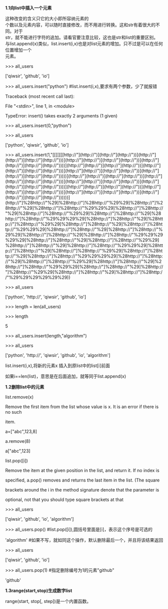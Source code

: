 **1.1向list中插入一个元素**

这种改变的含义只它的大小即所容纳元素的  
个数以及元素内容，可以随时直接修改，而不用进行转换。这和str有着很大的不同。对于  
str，就不能进行字符的追加。请看官要注意比较，这也是str和list的重要区别。  
与list.append\(x\)类似，list.insert\(i,x\)也是对list元素的增加。只不过是可以在任何位置增加一个  
元素。

&gt;&gt;&gt; all\_users

\['qiwsir', 'github', 'io'\]

&gt;&gt;&gt; all\_users.insert\("python"\) \#list.insert\(i,x\),要求有两个参数，少了就报错

Traceback \(most recent call last\):

File "&lt;stdin&gt;", line 1, in &lt;module&gt;

TypeError: insert\(\) takes exactly 2 arguments \(1 given\)

&gt;&gt;&gt; all\_users.insert\(0,"python"\)

&gt;&gt;&gt; all\_users

\['python', 'qiwsir', 'github', 'io'\]

&gt;&gt;&gt; all\_users.insert\(1,"\[\[\[\[\[\[[http://"\]\(http://"\)\]\(http://"\]\(http://"\)\)\]\(http://"\]\(http://"\)\]\(http://"\]\(http://"\)\)\)\]\(http://"\]\(http://"\)\]\(http://"\]\(http://"\)\)\]\(http://"\]\(http://"\)\]\(http://"\]\(http://"\)\)\)\)\]\(http://"\]\(http://"\)\]\(http://"\]\(http://"\)\)\]\(http://"\]\(http://"\)\]\(http://"\]\(http://"\)\)\)\]\(http://"\]\(http://"\)\]\(http://"\]\(http://"\)\)\]\(http://"\]\(http://"\)\]\(http://"\]\(http://"\)\)\)\)\)\]\(http://"\]\(http://"\)\]\(http://"\]\(http://"\)\)\]\(http://"\]\(http://"\)\]\(http://"\]\(http://"\)\)\)\]\(http://"\]\(http://"\)\]\(http://"\]\(http://"\)\)\]\(http://"\]\(http://"\)\]\(http://"\]\(http://"\)\)\)\)\]\(http://"\]\(http://"\)\]\(http://"\]\(http://"\)\)\]\(http://"\]\(http://"\)\]\(http://"\]\(http://"\)\)\)\]\(http://"\]\(http://"\)\]\(http://"\]\(http://"\)\)\]\(http://"\]\(http://"\)\]\(http://"\]\(http://"\)\)\)\)\)\)\](http://"]%28http://"%29]%28http://"]%28http://"%29%29]%28http://"]%28http://"%29]%28http://"]%28http://"%29%29%29]%28http://"]%28http://"%29]%28http://"]%28http://"%29%29]%28http://"]%28http://"%29]%28http://"]%28http://"%29%29%29%29]%28http://"]%28http://"%29]%28http://"]%28http://"%29%29]%28http://"]%28http://"%29]%28http://"]%28http://"%29%29%29]%28http://"]%28http://"%29]%28http://"]%28http://"%29%29]%28http://"]%28http://"%29]%28http://"]%28http://"%29%29%29%29%29]%28http://"]%28http://"%29]%28http://"]%28http://"%29%29]%28http://"]%28http://"%29]%28http://"]%28http://"%29%29%29]%28http://"]%28http://"%29]%28http://"]%28http://"%29%29]%28http://"]%28http://"%29]%28http://"]%28http://"%29%29%29%29]%28http://"]%28http://"%29]%28http://"]%28http://"%29%29]%28http://"]%28http://"%29]%28http://"]%28http://"%29%29%29]%28http://"]%28http://"%29]%28http://"]%28http://"%29%29]%28http://"]%28http://"%29]%28http://"]%28http://"%29%29%29%29%29%29\)\)

&gt;&gt;&gt; all\_users

\['python', 'http://', 'qiwsir', 'github', 'io'\]

&gt;&gt;&gt; length = len\(all\_users\)

&gt;&gt;&gt; length

5

&gt;&gt;&gt; all\_users.insert\(length,"algorithm"\)

&gt;&gt;&gt; all\_users

\['python', 'http://', 'qiwsir', 'github', 'io', 'algorithm'\]

list.insert\(i,x\),将新的元素x 插入到原list中的list\[i\]前面

如果i==len\(list\)，意思是在后面追加，就等同于list.append\(x\)

**1.2删除list中的元素**

list.remove\(x\)

Remove the first item from the list whose value is x. It is an error if there is no such

item.

a=\["abc",123,8\]

a.remove\(8\)

a\["abc",123\]

list.pop\(\[i\]\)

Remove the item at the given position in the list, and return it. If no index is

specified, a.pop\(\) removes and returns the last item in the list. \(The square

brackets around the i in the method signature denote that the parameter is

optional, not that you should type square brackets at that

&gt;&gt;&gt; all\_users

\['qiwsir', 'github', 'io', 'algorithm'\]

&gt;&gt;&gt; all\_users.pop\(\) \#list.pop\(\[i\]\),圆括号里面是\[i\]，表示这个序号是可选的

'algorithm' \#如果不写，就如同这个操作，默认删除最后一个，并且将该结果返回

&gt;&gt;&gt; all\_users

\['qiwsir', 'github', 'io'\]

&gt;&gt;&gt; all\_users.pop\(1\) \#指定删除编号为1的元素"github"

'github'

**1.3range\(start,stop\)生成数字list**

range\(start, stop\[, step\]\)是一个内置函数。









